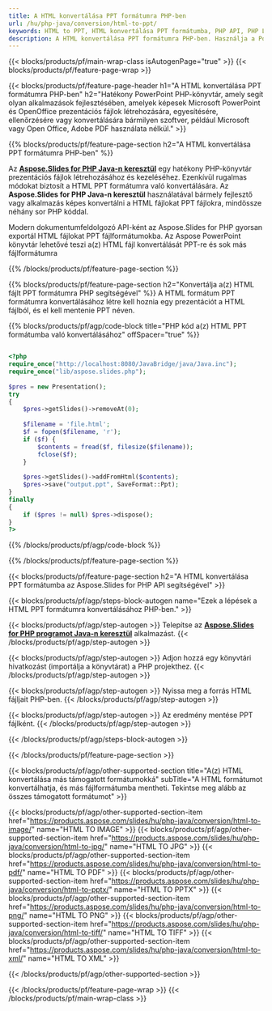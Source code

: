 ```yaml
---
title: A HTML konvertálása PPT formátumra PHP-ben
url: /hu/php-java/conversion/html-to-ppt/
keywords: HTML to PPT, HTML konvertálása PPT formátumba, PHP API, PHP Library, HTML, PPT
description: A HTML konvertálása PPT formátumra PHP-ben. Használja a PowerPoint PHP API-t a HTML fájlok konvertálásához PPT formátumba
---
```


{{< blocks/products/pf/main-wrap-class isAutogenPage="true" >}}
{{< blocks/products/pf/feature-page-wrap >}}

{{< blocks/products/pf/feature-page-header h1="A HTML konvertálása PPT formátumra PHP-ben" h2="Hatékony PowerPoint PHP-könyvtár, amely segít olyan alkalmazások fejlesztésében, amelyek képesek Microsoft PowerPoint és OpenOffice prezentációs fájlok létrehozására, egyesítésére, ellenőrzésére vagy konvertálására bármilyen szoftver, például Microsoft vagy Open Office, Adobe PDF használata nélkül." >}}

{{% blocks/products/pf/feature-page-section h2="A HTML konvertálása PPT formátumra PHP-ben" %}}

Az [**Aspose.Slides for PHP Java-n keresztül**](https://products.aspose.com/slides/hu/php-java/) egy hatékony PHP-könyvtár prezentációs fájlok létrehozásához és kezeléséhez. Ezenkívül rugalmas módokat biztosít a HTML PPT formátumra való konvertálására. Az **Aspose.Slides for PHP Java-n keresztül** használatával bármely fejlesztő vagy alkalmazás képes konvertálni a HTML fájlokat PPT fájlokra, mindössze néhány sor PHP kóddal.

Modern dokumentumfeldolgozó API-ként az Aspose.Slides for PHP gyorsan exportál HTML fájlokat PPT fájlformátumokba. Az Aspose PowerPoint könyvtár lehetővé teszi a(z) HTML fájl konvertálását PPT-re és sok más fájlformátumra

{{% /blocks/products/pf/feature-page-section %}}

{{% blocks/products/pf/feature-page-section  h2="Konvertálja a(z) HTML fájlt PPT formátumra PHP segítségével" %}}
A HTML formátum PPT formátumra konvertálásához létre kell hoznia egy prezentációt a HTML fájlból, és el kell mentenie PPT néven.

{{% blocks/products/pf/agp/code-block title="PHP kód a(z) HTML PPT formátumba való konvertálásához" offSpacer="true" %}}

```php

<?php
require_once("http://localhost:8080/JavaBridge/java/Java.inc");
require_once("lib/aspose.slides.php");
        
$pres = new Presentation();
try
{
    $pres->getSlides()->removeAt(0);
    
    $filename = 'file.html';
    $f = fopen($filename, 'r');
    if ($f) {
        $contents = fread($f, filesize($filename));
        fclose($f);
    }
    
    $pres->getSlides()->addFromHtml($contents);        
    $pres->save("output.ppt", SaveFormat::Ppt);        
}
finally
{
    if ($pres != null) $pres->dispose();
}
?>
```


{{% /blocks/products/pf/agp/code-block %}}

{{% /blocks/products/pf/feature-page-section %}}

{{< blocks/products/pf/feature-page-section  h2="A HTML konvertálása PPT formátumba az Aspose.Slides for PHP API segítségével" >}}

{{< blocks/products/pf/agp/steps-block-autogen name="Ezek a lépések a HTML PPT formátumra konvertálásához PHP-ben." >}}

{{< blocks/products/pf/agp/step-autogen >}}
Telepítse az [**Aspose.Slides for PHP programot Java-n keresztül**](https://products.aspose.com/slides/hu/php-java/) alkalmazást.
{{< /blocks/products/pf/agp/step-autogen >}}

{{< blocks/products/pf/agp/step-autogen >}}
Adjon hozzá egy könyvtári hivatkozást (importálja a könyvtárat) a PHP projekthez.
{{< /blocks/products/pf/agp/step-autogen >}}

{{< blocks/products/pf/agp/step-autogen >}}
Nyissa meg a forrás HTML fájljait PHP-ben.
{{< /blocks/products/pf/agp/step-autogen >}}

{{< blocks/products/pf/agp/step-autogen >}}
Az eredmény mentése PPT fájlként.
{{< /blocks/products/pf/agp/step-autogen >}}

{{< /blocks/products/pf/agp/steps-block-autogen >}}

{{< /blocks/products/pf/feature-page-section >}}

{{< blocks/products/pf/agp/other-supported-section title="A(z) HTML konvertálása más támogatott formátumokká" subTitle="A HTML formátumot konvertálhatja, és más fájlformátumba mentheti. Tekintse meg alább az összes támogatott formátumot" >}}

{{< blocks/products/pf/agp/other-supported-section-item href="https://products.aspose.com/slides/hu/php-java/conversion/html-to-image/" name="HTML TO IMAGE" >}}
{{< blocks/products/pf/agp/other-supported-section-item href="https://products.aspose.com/slides/hu/php-java/conversion/html-to-jpg/" name="HTML TO JPG" >}}
{{< blocks/products/pf/agp/other-supported-section-item href="https://products.aspose.com/slides/hu/php-java/conversion/html-to-pdf/" name="HTML TO PDF" >}}
{{< blocks/products/pf/agp/other-supported-section-item href="https://products.aspose.com/slides/hu/php-java/conversion/html-to-pptx/" name="HTML TO PPTX" >}}
{{< blocks/products/pf/agp/other-supported-section-item href="https://products.aspose.com/slides/hu/php-java/conversion/html-to-png/" name="HTML TO PNG" >}}
{{< blocks/products/pf/agp/other-supported-section-item href="https://products.aspose.com/slides/hu/php-java/conversion/html-to-tiff/" name="HTML TO TIFF" >}}
{{< blocks/products/pf/agp/other-supported-section-item href="https://products.aspose.com/slides/hu/php-java/conversion/html-to-xml/" name="HTML TO XML" >}}


{{< /blocks/products/pf/agp/other-supported-section >}}

{{< /blocks/products/pf/feature-page-wrap >}}
{{< /blocks/products/pf/main-wrap-class >}}